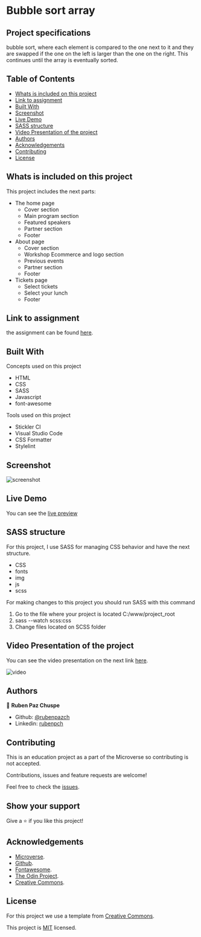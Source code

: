 # Bubble sort array

## Project specifications

bubble sort, where each element is compared to the one next to it and they are swapped if the one on the left is larger than the one on the right. This continues until the array is eventually sorted. 



<!-- TABLE OF CONTENTS -->
## Table of Contents

* [Whats is included on this project](#whats-is-included-on-this-project)
* [Link to assignment](#link-to-assignment)
* [Built With](#built-with)
* [Screenshot](#screenshot)
* [Live Demo](#live-demo)
* [SASS structure](#SASS-structure)
* [Video Presentation of the project](#video-presentation-of-the-project)
* [Authors](#authors)
* [Acknowledgements](#acknowledgements)
* [Contributing](#-Contributing)
* [License](#license)




## Whats is included on this project

This project includes the next parts:

+ The home page 
  + Cover section
  + Main program section
  + Featured speakers
  + Partner section
  + Footer
+ About page
  + Cover section
  + Workshop Ecommerce and logo section 
  + Previous events
  + Partner section 
  + Footer
+ Tickets page
  + Select tickets
  + Select your lunch
  + Footer

## Link to assignment

the assignment can be found  [here](https://www.notion.so/HTML-CSS-capstone-project-Conference-page-ed3efca4b9824484a9df7f9f24067ff7).

## Built With

Concepts used on this project

- HTML
- CSS
- SASS 
- Javascript
- font-awesome

Tools used on this project

- Stickler CI
- Visual Studio Code
- CSS Formatter
- Stylelint


## Screenshot

![screenshot](./img/screnshot-site.gif)

## Live Demo

You can see the [live preview](https://compassionate-nightingale-93193a.netlify.com/)

## SASS structure 

For this project, I use SASS for managing CSS behavior and have the next structure.

* CSS
* fonts
* img
* js
* scss

For making changes to this project you should run SASS with this command

1. Go to the file where your project is located C:/www/project_root
2. sass --watch scss:css
3. Change files located on SCSS folder

## Video Presentation of the project

You can see the video presentation on the next link [here](https://www.youtube.com/watch?v=4a5Yf33ODfQ).

![video](./img/video-presentation.png)

## Authors

👤 **Ruben Paz Chuspe**

- Github: [@rubenpazch](https://github.com/rubenpazch)
- Linkedin: [rubenpch](https://www.linkedin.com/in/rubenpch/)

## Contributing

This is an education project as a part of the Microverse so contributing is not accepted. 

Contributions, issues and feature requests are welcome!

Feel free to check the [issues](https://github.com/rubenpazch/capstone-conference-page/issues).

## Show your support

Give a ⭐️ if you like this project!

## Acknowledgements

+ [Microverse](https://www.microverse.org/).
+ [Github](http://github.com/).
+ [Fontawesome](http://fontawesome.com/).
+ [The Odin Project](theodinproject.com/).
+ [Creative Commons](https://creativecommons.org/licenses/by-nc/4.0/).

## License

For this project we use a template from [Creative Commons](https://creativecommons.org/licenses/by-nc/4.0/). 

This project is [MIT](lic.url) licensed.

